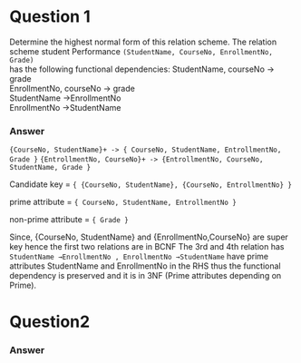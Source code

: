 # Question 1

Determine the highest normal form of this relation scheme.
The relation scheme student Performance `(StudentName, CourseNo, EnrollmentNo, Grade)`  
has the following functional dependencies:
StudentName, courseNo → grade  
EnrollmentNo, courseNo → grade  
StudentName →EnrollmentNo  
EnrollmentNo →StudentName

### Answer

`{CourseNo, StudentName}+ -> { CourseNo, StudentName, EntrollmentNo, Grade }`
`{EntrollmentNo, CourseNo}+ -> {EntrollmentNo, CourseNo, StudentName, Grade }`

Candidate key = `{ {CourseNo, StudentName}, {CourseNo, EntrollmentNo} }`

prime attribute = `{ CourseNo, StudentName, EntrollmentNo }`

non-prime attribute = `{ Grade }`

Since, {CourseNo, StudentName} and {EnrollmentNo,CourseNo} are super key hence the first two relations are in BCNF
The 3rd and 4th relation has `StudentName →EnrollmentNo , EnrollmentNo →StudentName` have prime attributes StudentName
and EnrollmentNo in the RHS thus the functional dependency is preserved and it is in 3NF (Prime attributes depending on Prime).


# Question2

### Answer